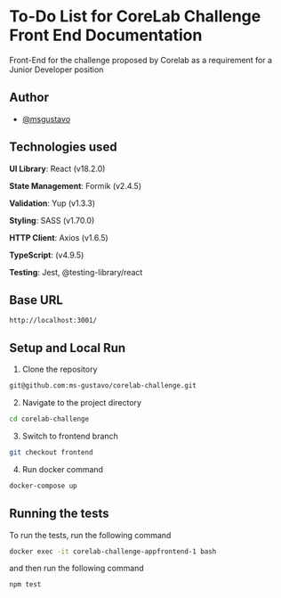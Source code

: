 # To-Do List for CoreLab Challenge Front End Documentation

Front-End for the challenge proposed by Corelab as a requirement for a Junior Developer position

## Author

- [@msgustavo](https://github.com/ms-gustavo)

## Technologies used

**UI Library**: React (v18.2.0)

**State Management**: Formik (v2.4.5)

**Validation**: Yup (v1.3.3)

**Styling**: SASS (v1.70.0)

**HTTP Client**: Axios (v1.6.5)

**TypeScript**: (v4.9.5)

**Testing**: Jest, @testing-library/react

## Base URL

`http://localhost:3001/`

## Setup and Local Run

1. Clone the repository

```bash
git@github.com:ms-gustavo/corelab-challenge.git
```

2. Navigate to the project directory

```bash
cd corelab-challenge
```

3. Switch to frontend branch

```bash
git checkout frontend
```

4. Run docker command

```bash
docker-compose up
```

## Running the tests

To run the tests, run the following command

```bash
docker exec -it corelab-challenge-appfrontend-1 bash
```

and then run the following command

```bash
npm test
```
